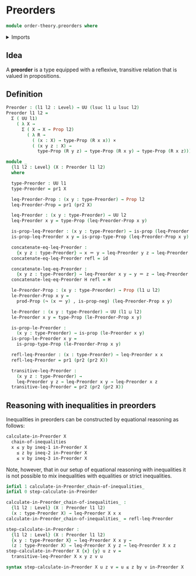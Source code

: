 # Preorders

```agda
module order-theory.preorders where
```

<details><summary>Imports</summary>

```agda
open import foundation.cartesian-product-types
open import foundation.dependent-pair-types
open import foundation.functions
open import foundation.identity-types
open import foundation.negation
open import foundation.propositions
open import foundation.universe-levels
```

</details>

## Idea

A **preorder** is a type equipped with a reflexive, transitive relation that is
valued in propositions.

## Definition

```agda
Preorder : (l1 l2 : Level) → UU (lsuc l1 ⊔ lsuc l2)
Preorder l1 l2 =
  Σ ( UU l1)
    ( λ X →
      Σ ( X → X → Prop l2)
        ( λ R →
          ( (x : X) → type-Prop (R x x)) ×
          ( (x y z : X) →
            type-Prop (R y z) → type-Prop (R x y) → type-Prop (R x z))))

module _
  {l1 l2 : Level} (X : Preorder l1 l2)
  where

  type-Preorder : UU l1
  type-Preorder = pr1 X

  leq-Preorder-Prop : (x y : type-Preorder) → Prop l2
  leq-Preorder-Prop = pr1 (pr2 X)

  leq-Preorder : (x y : type-Preorder) → UU l2
  leq-Preorder x y = type-Prop (leq-Preorder-Prop x y)

  is-prop-leq-Preorder : (x y : type-Preorder) → is-prop (leq-Preorder x y)
  is-prop-leq-Preorder x y = is-prop-type-Prop (leq-Preorder-Prop x y)

  concatenate-eq-leq-Preorder :
    {x y z : type-Preorder} → x ＝ y → leq-Preorder y z → leq-Preorder x z
  concatenate-eq-leq-Preorder refl = id

  concatenate-leq-eq-Preorder :
    {x y z : type-Preorder} → leq-Preorder x y → y ＝ z → leq-Preorder x z
  concatenate-leq-eq-Preorder H refl = H

  le-Preorder-Prop : (x y : type-Preorder) → Prop (l1 ⊔ l2)
  le-Preorder-Prop x y =
    prod-Prop (¬ (x ＝ y) , is-prop-neg) (leq-Preorder-Prop x y)

  le-Preorder : (x y : type-Preorder) → UU (l1 ⊔ l2)
  le-Preorder x y = type-Prop (le-Preorder-Prop x y)

  is-prop-le-Preorder :
    (x y : type-Preorder) → is-prop (le-Preorder x y)
  is-prop-le-Preorder x y =
    is-prop-type-Prop (le-Preorder-Prop x y)

  refl-leq-Preorder : (x : type-Preorder) → leq-Preorder x x
  refl-leq-Preorder = pr1 (pr2 (pr2 X))

  transitive-leq-Preorder :
    (x y z : type-Preorder) →
    leq-Preorder y z → leq-Preorder x y → leq-Preorder x z
  transitive-leq-Preorder = pr2 (pr2 (pr2 X))
```

## Reasoning with inequalities in preorders

Inequalities in preorders can be constructed by equational reasoning as follows:

```md
calculate-in-Preorder X
  chain-of-inequalities
  x ≤ y by ineq-1 in-Preorder X
    ≤ z by ineq-2 in-Preorder X
    ≤ v by ineq-3 in-Preorder X
```

Note, however, that in our setup of equational reasoning with inequalities it is
not possible to mix inequalities with equalities or strict inequalities.

```agda
infixl 1 calculate-in-Preorder_chain-of-inequalities_
infixl 0 step-calculate-in-Preorder

calculate-in-Preorder_chain-of-inequalities_ :
  {l1 l2 : Level} (X : Preorder l1 l2)
  (x : type-Preorder X) → leq-Preorder X x x
calculate-in-Preorder_chain-of-inequalities_ = refl-leq-Preorder

step-calculate-in-Preorder :
  {l1 l2 : Level} (X : Preorder l1 l2)
  {x y : type-Preorder X} → leq-Preorder X x y →
  (z : type-Preorder X) → leq-Preorder X y z → leq-Preorder X x z
step-calculate-in-Preorder X {x} {y} u z v =
  transitive-leq-Preorder X x y z v u

syntax step-calculate-in-Preorder X u z v = u ≤ z by v in-Preorder X
```
